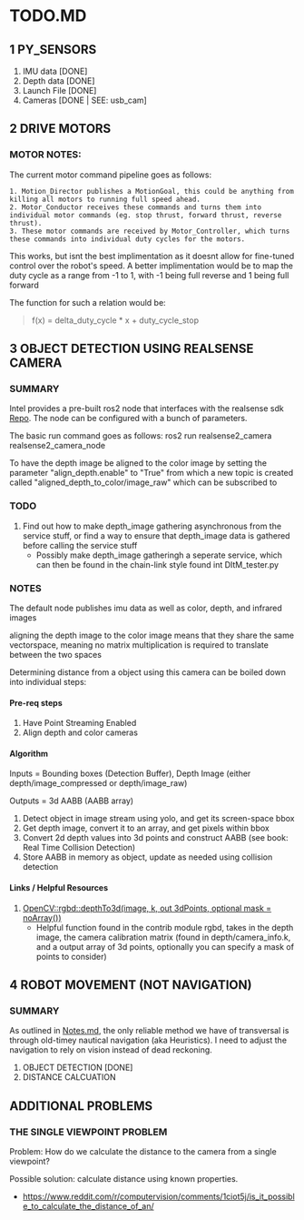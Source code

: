 # TODO.MD


## 1 PY_SENSORS
1. IMU data [DONE]
2. Depth data [DONE]
3. Launch File [DONE]
4. Cameras [DONE | SEE: usb_cam]


## 2 DRIVE MOTORS
### MOTOR NOTES:
The current motor command pipeline goes as follows:
		
	1. Motion_Director publishes a MotionGoal, this could be anything from killing all motors to running full speed ahead.
	2. Motor_Conductor receives these commands and turns them into individual motor commands (eg. stop thrust, forward thrust, reverse thrust).
	3. These motor commands are received by Motor_Controller, which turns these commands into individual duty cycles for the motors.

This works, but isnt the best implimentation as it doesnt allow for fine-tuned control over the robot's speed. 
A better implimentation would be to map the duty cycle as a range from -1 to 1, with -1 being full reverse and 1 being full forward

The function for such a relation would be:
> f(x) = delta_duty_cycle * x + duty_cycle_stop


## 3 OBJECT DETECTION USING REALSENSE CAMERA
### SUMMARY 
Intel provides a pre-built ros2 node that interfaces with the realsense sdk [Repo](https://github.com/IntelRealSense/realsense-ros).
The node can be configured with a bunch of parameters. 

The basic run command goes as follows: 
ros2 run realsense2_camera realsense2_camera_node

To have the depth image be aligned to the color image by setting the parameter "align_depth.enable" to "True" from which a new topic is created called "aligned_depth_to_color/image_raw" which can be subscribed to

### TODO
1. Find out how to make depth_image gathering asynchronous from the service stuff, or find a way to ensure that depth_image data is gathered before calling the service stuff
	- Possibly make depth_image gatheringh a seperate service, which can then be found in the chain-link style found int DItM_tester.py

### NOTES
The default node publishes imu data as well as color, depth, and infrared images

aligning the depth image to the color image means that they share the same vectorspace, meaning no matrix multiplication is required to translate between the two spaces

Determining distance from a object using this camera can be boiled down into individual steps:
#### Pre-req steps
1. Have Point Streaming Enabled
2. Align depth and color cameras

#### Algorithm
Inputs = Bounding boxes (Detection Buffer), Depth Image (either depth/image_compressed or depth/image_raw)

Outputs = 3d AABB (AABB array) 
1. Detect object in image stream using yolo, and get its screen-space bbox
2. Get depth image, convert it to an array, and get pixels within bbox
3. Convert 2d depth values into 3d points and construct AABB (see book: Real Time Collision Detection)
4. Store AABB in memory as object, update as needed using collision detection 

#### Links / Helpful Resources
1. [OpenCV::rgbd::depthTo3d(image, k, out 3dPoints, optional mask = noArray())](https://docs.opencv.org/4.x/d2/d3a/group__rgbd.html#ga403eeb581b09684f7e24f7c157086dd6)
	- Helpful function found in the contrib module rgbd, takes in the depth image, the camera calibration matrix (found in depth/camera_info.k, and a output array of 3d points, optionally you can specify a mask of points to consider)



## 4 ROBOT MOVEMENT (NOT NAVIGATION)

### SUMMARY
As outlined in [Notes.md](Notes.md), the only reliable method we have of transversal is through old-timey nautical navigation (aka Heuristics). 
I need to adjust the navigation to rely on vision instead of dead reckoning.

1. OBJECT DETECTION [DONE]
2. DISTANCE CALCUATION

<!-- This only works if we have a better accelerometer -->
<!-- ### SUMMARY: 
As outlined in Notes.md, the goal is to have the robot move from coordinate to coordinate like verticies in a graph.

This is all well and good, but how do we move from vertex to vertex in a safe and efficient fashion? 

We need a controller that can somehow calculate the required duty cycle to bring us to a certain position. 

[TODO]: Look into PID Controllers
https://gamzeyilan1.medium.com/pid-controller-for-absolute-beginners-4a49c58c8098  -->


## ADDITIONAL PROBLEMS

### THE SINGLE VIEWPOINT PROBLEM

Problem: How do we calculate the distance to the camera from a single viewpoint?

Possible solution: calculate distance using known properties. 
- https://www.reddit.com/r/computervision/comments/1ciot5j/is_it_possible_to_calculate_the_distance_of_an/

